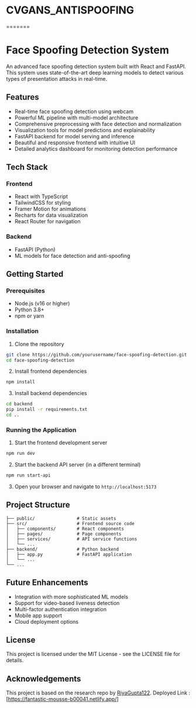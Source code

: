 
# CVGANS_ANTISPOOFING
=======
# Face Spoofing Detection System

An advanced face spoofing detection system built with React and FastAPI. This system uses state-of-the-art deep learning models to detect various types of presentation attacks in real-time.

## Features

- Real-time face spoofing detection using webcam
- Powerful ML pipeline with multi-model architecture
- Comprehensive preprocessing with face detection and normalization
- Visualization tools for model predictions and explainability
- FastAPI backend for model serving and inference
- Beautiful and responsive frontend with intuitive UI
- Detailed analytics dashboard for monitoring detection performance

## Tech Stack

### Frontend
- React with TypeScript
- TailwindCSS for styling
- Framer Motion for animations
- Recharts for data visualization
- React Router for navigation

### Backend
- FastAPI (Python)
- ML models for face detection and anti-spoofing

## Getting Started

### Prerequisites
- Node.js (v16 or higher)
- Python 3.8+
- npm or yarn

### Installation

1. Clone the repository
```bash
git clone https://github.com/yourusername/face-spoofing-detection.git
cd face-spoofing-detection
```

2. Install frontend dependencies
```bash
npm install
```

3. Install backend dependencies
```bash
cd backend
pip install -r requirements.txt
cd ..
```

### Running the Application

1. Start the frontend development server
```bash
npm run dev
```

2. Start the backend API server (in a different terminal)
```bash
npm run start-api
```

3. Open your browser and navigate to `http://localhost:5173`

## Project Structure

```
├── public/                # Static assets
├── src/                   # Frontend source code
│   ├── components/        # React components
│   ├── pages/             # Page components
│   ├── services/          # API service functions
│   └── ...
├── backend/               # Python backend
│   ├── app.py             # FastAPI application
│   └── ...
└── ...
```

## Future Enhancements

- Integration with more sophisticated ML models
- Support for video-based liveness detection
- Multi-factor authentication integration
- Mobile app support
- Cloud deployment options

## License

This project is licensed under the MIT License - see the LICENSE file for details.

## Acknowledgements

This project is based on the research repo by [RiyaGupta122](https://github.com/RiyaGupta122/Face_spoofing).
Deployed Link : [https://fantastic-mousse-b00041.netlify.app/]

